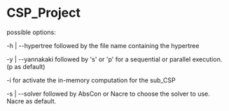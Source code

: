 # CSP_Project

possible options:

-h | --hypertree followed by the file name containing the hypertree

-y | --yannakaki followed by 's' or 'p' for a sequential or parallel execution. (p as default)

-i for activate the in-memory computation for the sub_CSP

-s | --solver followed by AbsCon or Nacre to choose the solver to use. Nacre as default.

